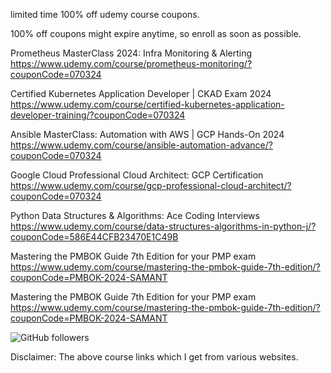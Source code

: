 

limited time 100% off udemy course coupons.

100% off coupons might expire anytime, so enroll as soon as possible.

Prometheus MasterClass 2024: Infra Monitoring & Alerting
https://www.udemy.com/course/prometheus-monitoring/?couponCode=070324

Certified Kubernetes Application Developer | CKAD Exam 2024
https://www.udemy.com/course/certified-kubernetes-application-developer-training/?couponCode=070324

Ansible MasterClass: Automation with AWS | GCP Hands-On 2024
https://www.udemy.com/course/ansible-automation-advance/?couponCode=070324

Google Cloud Professional Cloud Architect: GCP Certification
https://www.udemy.com/course/gcp-professional-cloud-architect/?couponCode=070324

Python Data Structures & Algorithms: Ace Coding Interviews
https://www.udemy.com/course/data-structures-algorithms-in-python-j/?couponCode=586E44CFB23470E1C49B

Mastering the PMBOK Guide 7th Edition for your PMP exam
https://www.udemy.com/course/mastering-the-pmbok-guide-7th-edition/?couponCode=PMBOK-2024-SAMANT

Mastering the PMBOK Guide 7th Edition for your PMP exam
https://www.udemy.com/course/mastering-the-pmbok-guide-7th-edition/?couponCode=PMBOK-2024-SAMANT





<img alt="GitHub followers" src="https://img.shields.io/github/followers/josepraveen?style=social">


Disclaimer: The above course links which I get from various websites. 






